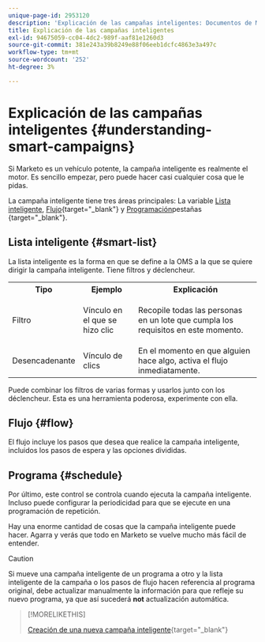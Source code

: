 ```yaml
---
unique-page-id: 2953120
description: 'Explicación de las campañas inteligentes: Documentos de Marketo: Documentación del producto'
title: Explicación de las campañas inteligentes
exl-id: 94675059-cc04-4dc2-989f-aaf81e1260d3
source-git-commit: 381e243a39b8249e88f06eeb1dcfc4863e3a497c
workflow-type: tm+mt
source-wordcount: '252'
ht-degree: 3%

---
```


# Explicación de las campañas inteligentes {#understanding-smart-campaigns}

Si Marketo es un vehículo potente, la campaña inteligente es realmente el motor. Es sencillo empezar, pero puede hacer casi cualquier cosa que le pidas.

La campaña inteligente tiene tres áreas principales: La variable [Lista inteligente](/help/marketo/product-docs/core-marketo-concepts/smart-lists-and-static-lists/understanding-smart-lists.md), [Flujo](/help/marketo/product-docs/core-marketo-concepts/smart-campaigns/flow-actions/add-a-flow-step-to-a-smart-campaign.md){target=&quot;_blank&quot;} y [Programación](/help/marketo/product-docs/core-marketo-concepts/smart-campaigns/using-smart-campaigns/schedule-a-recurring-batch-campaign.md)pestañas {target=&quot;_blank&quot;}.

## Lista inteligente {#smart-list}

La lista inteligente es la forma en que se define a la OMS a la que se quiere dirigir la campaña inteligente. Tiene filtros y déclencheur.

<table> 
 <tbody> 
  <tr> 
   <th>Tipo</th> 
   <th>Ejemplo</th> 
   <th>Explicación</th> 
  </tr> 
  <tr> 
   <td>Filtro</td> 
   <td>Vínculo en el que se hizo clic</td> 
   <td><p>Recopile todas las personas en un lote que cumpla los requisitos en este momento.</p></td> 
  </tr> 
  <tr> 
   <td colspan="1">Desencadenante</td> 
   <td colspan="1">Vínculo de clics</td> 
   <td colspan="1">En el momento en que alguien hace algo, activa el flujo inmediatamente.</td> 
  </tr> 
 </tbody> 
</table>

Puede combinar los filtros de varias formas y usarlos junto con los déclencheur. Esta es una herramienta poderosa, experimente con ella.

## Flujo {#flow}

El flujo incluye los pasos que desea que realice la campaña inteligente, incluidos los pasos de espera y las opciones divididas.

## Programa {#schedule}

Por último, este control se controla cuando ejecuta la campaña inteligente. Incluso puede configurar la periodicidad para que se ejecute en una programación de repetición.

Hay una enorme cantidad de cosas que la campaña inteligente puede hacer. Agarra y verás que todo en Marketo se vuelve mucho más fácil de entender.

>[!CAUTION]
>
>Si mueve una campaña inteligente de un programa a otro y la lista inteligente de la campaña o los pasos de flujo hacen referencia al programa original, debe actualizar manualmente la información para que refleje su nuevo programa, ya que así sucederá **not** actualización automática.

>[!MORELIKETHIS]
>
>[Creación de una nueva campaña inteligente](/help/marketo/product-docs/core-marketo-concepts/smart-campaigns/creating-a-smart-campaign/create-a-new-smart-campaign.md){target=&quot;_blank&quot;}
